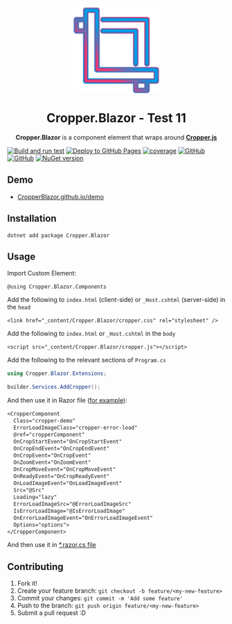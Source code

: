<p align="center">
  <a href="https://CropperBlazor.github.io/">
    <img src="content/cropperblazor.png?raw=true" align="center" alt="Cropper.Blazor" width="200 px">
  </a>
  <h1 align="center">
    Cropper.Blazor - Test 11
  </h1>
  <p align="center">
    <b>Cropper.Blazor</b>  is a component element that wraps around <a href="https://github.com/fengyuanchen/cropperjs"><b>Cropper.js</b></a>
  </p>
</p>

[![Build and run test](https://github.com/CropperBlazor/Cropper.Blazor/actions/workflows/ci.yml/badge.svg?event=push)](https://github.com/CropperBlazor/Cropper.Blazor/actions/workflows/ci.yml)
[![Deploy to GitHub Pages](https://github.com/CropperBlazor/Cropper.Blazor/actions/workflows/cd.yml/badge.svg?event=push)](https://github.com/CropperBlazor/Cropper.Blazor/actions/workflows/cd.yml)
[![coverage](https://codecov.io/github/CropperBlazor/Cropper.Blazor/branch/dev/graph/badge.svg?token=39M66DO85T)](https://codecov.io/github/CropperBlazor/Cropper.Blazor)
[![GitHub](https://img.shields.io/github/license/CropperBlazor/Cropper.Blazor?color=ff5c9b)](https://github.com/CropperBlazor/Cropper.Blazor/blob/dev/LICENSE)
[![GitHub](https://img.shields.io/github/last-commit/CropperBlazor/Cropper.Blazor?color=009DEA)](https://github.com/CropperBlazor/Cropper.Blazor)
[![NuGet version](https://img.shields.io/nuget/v/Cropper.Blazor?color=ff5c9b&label=NuGet%20version)](https://www.nuget.org/packages/Cropper.Blazor)

## Demo
- [CropperBlazor.github.io/demo](https://CropperBlazor.github.io/demo)

## Installation

```
dotnet add package Cropper.Blazor
```

## Usage

Import Custom Element:

```razor
@using Cropper.Blazor.Components
```

Add the following to `index.html` (client-side) or `_Host.cshtml` (server-side) in the `head`
```razor
<link href="_content/Cropper.Blazor/cropper.css" rel="stylesheet" />
```

Add the following to `index.html` or `_Host.cshtml` in the `body`
```razor
<script src="_content/Cropper.Blazor/cropper.js"></script>
```

Add the following to the relevant sections of `Program.cs`
```c#
using Cropper.Blazor.Extensions;
```
```c#
builder.Services.AddCropper();
```

And then use it in Razor file ([for example](https://github.com/CropperBlazor/Cropper.Blazor/blob/dev/src/Cropper.Blazor/Client/Pages/CropperDemo.razor)):

```razor
<CropperComponent
  Class="cropper-demo"
  ErrorLoadImageClass="cropper-error-load"
  @ref="cropperComponent"
  OnCropStartEvent="OnCropStartEvent"
  OnCropEndEvent="OnCropEndEvent"
  OnCropEvent="OnCropEvent"
  OnZoomEvent="OnZoomEvent"
  OnCropMoveEvent="OnCropMoveEvent"
  OnReadyEvent="OnCropReadyEvent"
  OnLoadImageEvent="OnLoadImageEvent"
  Src="@Src"
  Loading="lazy"
  ErrorLoadImageSrc="@ErrorLoadImageSrc"
  IsErrorLoadImage="@IsErrorLoadImage"
  OnErrorLoadImageEvent="OnErrorLoadImageEvent"
  Options="options">
</CropperComponent>
```

And then use it in [*.razor.cs file](https://github.com/CropperBlazor/Cropper.Blazor/blob/dev/src/Cropper.Blazor/Client/Pages/CropperDemo.razor.cs)

## Contributing

1. Fork it!
2. Create your feature branch: `git checkout -b feature/<my-new-feature>`
3. Commit your changes: `git commit -m 'Add some feature'`
4. Push to the branch: `git push origin feature/<my-new-feature>`
5. Submit a pull request :D
